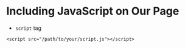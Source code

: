 # Including JavaScript on Our Page

* `script` tag

```
<script src="/path/to/your/script.js"></script>
```